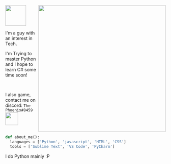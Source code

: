 <img align='right' src="https://media.giphy.com/media/wwg1suUiTbCY8H8vIA/giphy-downsized-large.gif" width="400"> 

<img src='https://pngimg.com/uploads/hello/hello_PNG8.png' width='65'>

I'm a guy with an interest in Tech. 

I'm Trying to master Python and I hope to learn C# some time soon!

<br>

I also game, contact me on discord: `The Phoenix#8459` <img src='https://pbs.twimg.com/media/DmKNuMwXsAAE2qO.png' width=40>
<br><br>
```python
def about_me():
  languages = ['Python', 'javascript', 'HTML', 'CSS']
  tools = ['Sublime Text', 'VS Code', 'PyCharm']
```
I do Python mainly :P
  <br>
